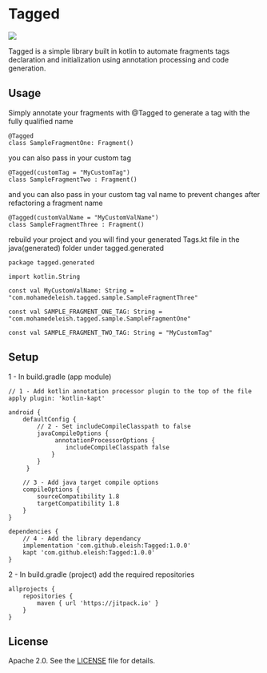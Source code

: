 Tagged
=====   

[![](https://jitpack.io/v/eleish/Tagged.svg)](https://jitpack.io/#eleish/Tagged)

Tagged is a simple library built in kotlin to automate fragments tags declaration and initialization using annotation processing and code generation.    

Usage
--------

Simply annotate your fragments with @Tagged to generate a tag with the fully qualified name

```
@Tagged
class SampleFragmentOne: Fragment()
```

you can also pass in your custom tag

```
@Tagged(customTag = "MyCustomTag")
class SampleFragmentTwo : Fragment()
```

and you can also pass in your custom tag val name to prevent changes after refactoring a fragment name

```
@Tagged(customValName = "MyCustomValName")
class SampleFragmentThree : Fragment()
```

rebuild your project and you will find your generated Tags.kt file in the java(generated) folder under tagged.generated

```
package tagged.generated

import kotlin.String

const val MyCustomValName: String = "com.mohamedeleish.tagged.sample.SampleFragmentThree"

const val SAMPLE_FRAGMENT_ONE_TAG: String = "com.mohamedeleish.tagged.sample.SampleFragmentOne"

const val SAMPLE_FRAGMENT_TWO_TAG: String = "MyCustomTag"
```

Setup
--------

1 - In build.gradle (app module)
```
// 1 - Add kotlin annotation processor plugin to the top of the file
apply plugin: 'kotlin-kapt' 
   
android {
    defaultConfig {
        // 2 - Set includeCompileClasspath to false
        javaCompileOptions {
             annotationProcessorOptions {
                includeCompileClasspath false
            }
        }
     } 
       
    // 3 - Add java target compile options
    compileOptions {
        sourceCompatibility 1.8
        targetCompatibility 1.8
    }
}  
   
dependencies { 
    // 4 - Add the library dependancy
    implementation 'com.github.eleish:Tagged:1.0.0'
    kapt 'com.github.eleish:Tagged:1.0.0'
}
```

2 - In build.gradle (project) add the required repositories

```
allprojects {
    repositories {
        maven { url 'https://jitpack.io' }
    }
}
```

License
-------
Apache 2.0. See the [LICENSE](https://github.com/eleish/Tagged/blob/master/LICENSE) file for details.
